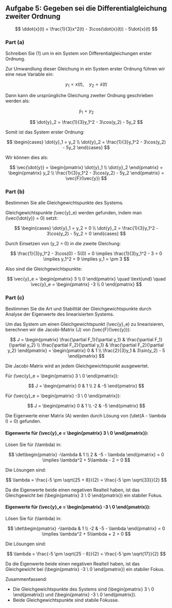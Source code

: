 ## Aufgabe 5: Gegeben sei die Differentialgleichung zweiter Ordnung

$$
\ddot{x}(t) = \frac{1}{3}x^2(t) - 3\cos(\dot{x}(t)) - 5\dot{x}(t)
$$

### Part (a)
Schreiben Sie (1) um in ein System von Differentialgleichungen erster Ordnung.

Zur Umwandlung dieser Gleichung in ein System erster Ordnung führen wir eine neue Variable ein:

$$
y_1 = x(t), \quad y_2 = \dot{x}(t)
$$

Dann kann die ursprüngliche Gleichung zweiter Ordnung geschrieben werden als:

$$
\dot{y}_1 = y_2
$$

$$
\dot{y}_2 = \frac{1}{3}y_1^2 - 3\cos(y_2) - 5y_2
$$

Somit ist das System erster Ordnung:

$$
\begin{cases}
\dot{y}_1 = y_2 \\
\dot{y}_2 = \frac{1}{3}y_1^2 - 3\cos(y_2) - 5y_2
\end{cases}
$$

Wir können dies als:

$$
\vec{\dot{y}} = \begin{pmatrix}
\dot{y}_1 \\
\dot{y}_2
\end{pmatrix} = \begin{pmatrix}
y_2 \\
\frac{1}{3}y_1^2 - 3\cos(y_2) - 5y_2
\end{pmatrix} = \vec{F}(\vec{y})
$$

### Part (b)
Bestimmen Sie alle Gleichgewichtspunkte des Systems.

Gleichgewichtspunkte \(\vec{y}_e\) werden gefunden, indem man \(\vec{\dot{y}} = 0\) setzt:

$$
\begin{cases}
\dot{y}_1 = y_2 = 0 \\
\dot{y}_2 = \frac{1}{3}y_1^2 - 3\cos(y_2) - 5y_2 = 0
\end{cases}
$$

Durch Einsetzen von \(y_2 = 0\) in die zweite Gleichung:

$$
\frac{1}{3}y_1^2 - 3\cos(0) - 5(0) = 0 \implies \frac{1}{3}y_1^2 - 3 = 0 \implies y_1^2 = 9 \implies y_1 = \pm 3
$$

Also sind die Gleichgewichtspunkte:

$$
\vec{y}_e = \begin{pmatrix}
3 \\
0
\end{pmatrix} \quad \text{und} \quad \vec{y}_e = \begin{pmatrix}
-3 \\
0
\end{pmatrix}
$$

### Part (c)
Bestimmen Sie die Art und Stabilität der Gleichgewichtspunkte durch Analyse der Eigenwerte des linearisierten Systems.

Um das System um einen Gleichgewichtspunkt \(\vec{y}_e\) zu linearisieren, berechnen wir die Jacobi-Matrix \(J\) von \(\vec{F}(\vec{y})\):

$$
J = \begin{pmatrix}
\frac{\partial F_1}{\partial y_1} & \frac{\partial F_1}{\partial y_2} \\
\frac{\partial F_2}{\partial y_1} & \frac{\partial F_2}{\partial y_2}
\end{pmatrix} = \begin{pmatrix}
0 & 1 \\
\frac{2}{3}y_1 & 3\sin(y_2) - 5
\end{pmatrix}
$$

Die Jacobi-Matrix wird an jedem Gleichgewichtspunkt ausgewertet.

Für \(\vec{y}_e = \begin{pmatrix}
3 \\
0
\end{pmatrix}\):

$$
J = \begin{pmatrix}
0 & 1 \\
2 & -5
\end{pmatrix}
$$

Für \(\vec{y}_e = \begin{pmatrix}
-3 \\
0
\end{pmatrix}\):

$$
J = \begin{pmatrix}
0 & 1 \\
-2 & -5
\end{pmatrix}
$$

Die Eigenwerte einer Matrix \(A\) werden durch Lösung von \(\det(A - \lambda I) = 0\) gefunden.

#### Eigenwerte für \(\vec{y}_e = \begin{pmatrix} 3 \\ 0 \end{pmatrix}\):
Lösen Sie für \(\lambda\) in:

$$
\det\begin{pmatrix}
-\lambda & 1 \\
2 & -5 - \lambda
\end{pmatrix} = 0 \implies \lambda^2 + 5\lambda - 2 = 0
$$

Die Lösungen sind:

$$
\lambda = \frac{-5 \pm \sqrt{25 + 8}}{2} = \frac{-5 \pm \sqrt{33}}{2}
$$

Da die Eigenwerte beide einen negativen Realteil haben, ist das Gleichgewicht bei \(\begin{pmatrix} 3 \\ 0 \end{pmatrix}\) ein stabiler Fokus.

#### Eigenwerte für \(\vec{y}_e = \begin{pmatrix} -3 \\ 0 \end{pmatrix}\):
Lösen Sie für \(\lambda\) in:

$$
\det\begin{pmatrix}
-\lambda & 1 \\
-2 & -5 - \lambda
\end{pmatrix} = 0 \implies \lambda^2 + 5\lambda + 2 = 0
$$

Die Lösungen sind:

$$
\lambda = \frac{-5 \pm \sqrt{25 - 8}}{2} = \frac{-5 \pm \sqrt{17}}{2}
$$

Da die Eigenwerte beide einen negativen Realteil haben, ist das Gleichgewicht bei \(\begin{pmatrix} -3 \\ 0 \end{pmatrix}\) ein stabiler Fokus.

Zusammenfassend:
- Die Gleichgewichtspunkte des Systems sind \(\begin{pmatrix} 3 \\ 0 \end{pmatrix}\) und \(\begin{pmatrix} -3 \\ 0 \end{pmatrix}\).
- Beide Gleichgewichtspunkte sind stabile Fokusse.
